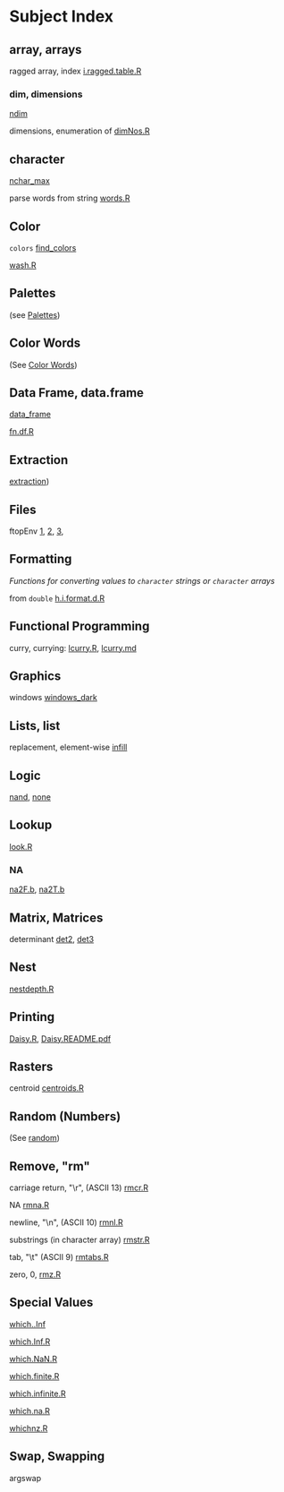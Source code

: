 # Subject Index

## array, arrays

ragged array, index [i.ragged.table.R](https://github.com/dmparrishphd/Shapiro/blob/master/Files/6/6/0/i.ragged.table.R)

### dim, dimensions

[ndim](https://github.com/dmparrishphd/Shapiro/blob/master/Files/4/1/0/ndim.R)

dimensions, enumeration of [dimNos.R](https://github.com/dmparrishphd/Shapiro/blob/master/Files/6/5/0/dimNos.R)

## character

[nchar_max](https://github.com/dmparrishphd/Shapiro/blob/master/Files/4/1/0/nchar_max.R)

parse words from string [words.R](https://github.com/dmparrishphd/Shapiro/blob/master/Files/6/3/0/words.R)

## Color

`colors` [find_colors](https://github.com/dmparrishphd/Shapiro/blob/master/Files/2/5/0/find_colors.R)

[wash.R](https://github.com/dmparrishphd/Shapiro/blob/master/Files/6/1/0/wash.R)

## Palettes

(see [Palettes](https://github.com/dmparrishphd/Shapiro/blob/master/Files/3/6/0/indexSubjPal.md))

## Color Words

(See [Color Words](https://github.com/dmparrishphd/Shapiro/blob/master/Files/3/6/0/indexSubjColorWords.md))

## Data Frame, data.frame

[data_frame](https://github.com/dmparrishphd/Shapiro/blob/master/Files/7/3/0/data-frame.R)

[fn.df.R](https://github.com/dmparrishphd/Shapiro/blob/master/Files/4/3/0/fn.df.R)

## Extraction

[extraction](https://github.com/dmparrishphd/Shapiro/blob/master/Files/4/2/0/indexExtract.md))

## Files

ftopEnv [1](https://github.com/dmparrishphd/Shapiro/blob/master/Files/3/4/0/ftopEnv.md),
[2](https://github.com/dmparrishphd/Shapiro/blob/master/Files/3/4/0/ftopEnv.R),
[3](https://github.com/dmparrishphd/Shapiro/tree/master/Files/3/4/0),

## Formatting

_Functions for converting values to `character` strings or `character` arrays_

from `double` [h.i.format.d.R](https://github.com/dmparrishphd/Shapiro/blob/master/Files/3/6/0/h.i.format.d.R)

## Functional Programming

curry, currying: [lcurry.R](https://github.com/dmparrishphd/Shapiro/blob/master/Files/1/0/lcurry.R), [lcurry.md](https://github.com/dmparrishphd/Shapiro/blob/a9228264c224f5037eb028468757278f27264ebe/Files/0/lcurry.md)

## Graphics

windows [windows_dark](https://github.com/dmparrishphd/Shapiro/blob/master/Files/7/3/0/windows.R)

## Lists, list

replacement, element-wise [infill](https://github.com/dmparrishphd/Shapiro/blob/master/Files/6/6/0/list.R)

## Logic

[nand](https://github.com/dmparrishphd/Shapiro/blob/master/Files/4/1/0/nand.R),
[none](https://github.com/dmparrishphd/Shapiro/blob/master/Files/4/2/0/none.R)

## Lookup

[look.R](https://github.com/dmparrishphd/Shapiro/blob/master/Files/6/7/0/look.R)

### NA

[na2F.b](https://github.com/dmparrishphd/Shapiro/blob/master/Files/4/1/0/na2f.b.R),
[na2T.b](https://github.com/dmparrishphd/Shapiro/blob/master/Files/4/1/0/na2t.b.R)

## Matrix, Matrices

determinant [det2](https://github.com/dmparrishphd/Shapiro/blob/master/Files/1/7/0/det2.R), [det3](https://github.com/dmparrishphd/Shapiro/blob/master/Files/1/7/0/det3.R)

## Nest

[nestdepth.R](https://github.com/dmparrishphd/Shapiro/blob/master/Files/6/7/0/nestdepth.R)

## Printing

[Daisy.R](https://github.com/dmparrishphd/Shapiro/blob/master/Files/3/5/0/Daisy.R), [Daisy.README.pdf](https://github.com/dmparrishphd/Shapiro/blob/master/Files/3/5/0/Daisy.README.pdf)

## Rasters

centroid [centroids.R](https://github.com/dmparrishphd/Shapiro/blob/master/Files/1/3/0/centroids.R)

## Random (Numbers)

(See [random](https://github.com/dmparrishphd/Shapiro/blob/master/Files/3/6/0/indexSubjRandom.md))

## Remove, "rm"

carriage return, "\r", (ASCII 13) [rmcr.R](https://github.com/dmparrishphd/Shapiro/blob/master/Files/7/1/0/rmcr.R)

NA [rmna.R](https://github.com/dmparrishphd/Shapiro/blob/master/Files/7/1/0/rmna.R)

newline, "\n", (ASCII 10) [rmnl.R](https://github.com/dmparrishphd/Shapiro/blob/master/Files/7/1/0/rmnl.R)

substrings (in character array) [rmstr.R](https://github.com/dmparrishphd/Shapiro/blob/master/Files/7/2/0/rmstr.R)

tab, "\t" (ASCII 9) [rmtabs.R](https://github.com/dmparrishphd/Shapiro/blob/master/Files/7/2/0/rmtabs.R)

zero, 0, [rmz.R](https://github.com/dmparrishphd/Shapiro/blob/master/Files/7/2/0/rmz.R)

## Special Values

[which..Inf](https://github.com/dmparrishphd/Shapiro/blob/master/Files/6/1/0/which..Inf.R)

[which.Inf.R](https://github.com/dmparrishphd/Shapiro/blob/master/Files/6/1/0/which.Inf.R)

[which.NaN.R](https://github.com/dmparrishphd/Shapiro/blob/master/Files/6/1/0/which.NaN.R)

[which.finite.R](https://github.com/dmparrishphd/Shapiro/blob/master/Files/6/2/0/which.finite.R)

[which.infinite.R](https://github.com/dmparrishphd/Shapiro/blob/master/Files/6/2/0/which.infinite.R)

[which.na.R](https://github.com/dmparrishphd/Shapiro/blob/master/Files/6/2/0/which.na.R)

[whichnz.R](https://github.com/dmparrishphd/Shapiro/blob/master/Files/6/3/0/whichnz.R)

## Swap, Swapping

argswap

